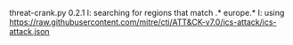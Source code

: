 threat-crank.py 0.2.1
I: searching for regions that match .* europe.*
I: using https://raw.githubusercontent.com/mitre/cti/ATT&CK-v7.0/ics-attack/ics-attack.json

